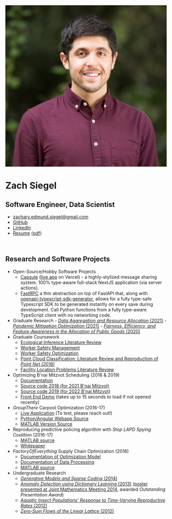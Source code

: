 <link type="text/css" rel="stylesheet" href="./styles.css">
<div class="mainDetails">
	<div id="headshot" >
			<img src="./anderson_headshot.jpg" alt="Zach Siegel" />
	</div>
	<div id="name">
		<h1 style="margin-bottom : 1px;">Zach Siegel</h1>
		<h2>Software Engineer, Data Scientist</h2>
	</div>
	<div id="contactDetails" >
		<ul>
			<li><a href="mailto:zachary.edmund.siegel@gmail.com" target="_blank">zachary.edmund.siegel@gmail.com</a></li>
			<!-- <li><a href="mailto:zachary.siegel.phd@anderson.ucla.edu" target="_blank">zachary.siegel.phd@anderson.ucla.edu</a></li> -->
			<li><a href="https://github.com/zsiegel92" target="_blank">GitHub</a></li>
			<li><a href="https://www.linkedin.com/in/zach-edmund-siegel" target="_blank">LinkedIn</a></li>
			<!-- <li><a href="https://grouptherenow.com">grouptherenow.com</a></li> -->
			<li><a href="https://zsiegel92.github.io/resume/resume_siegel.html">Resume</a> (<a href="https://zsiegel92.github.io/resume/resume_siegel.pdf">pdf</a>)</li>
		</ul>
	</div>
	<div class="clear"></div>
</div>
<br>

## Research and Software Projects

- Open-Source/Hobby Software Projects
  - [Capsule](https://github.com/zsiegel92/capsule) ([live app](https://capsulepartner.vercel.app/) on Vercel) - a highly-stylized message sharing system. 100% type-aware full-stack NextJS application (via server actions).
  - [FastRPC](https://github.com/zsiegel92/fastRPC) a thin abstraction on top of FastAPI that, along with [openapi-typescript-sdk-generator](https://github.com/triggerdotdev/openapi-typescript-sdk-generator), allows for a fully type-safe Typescript SDK to be generated instantly on every save during development. Call Python functions from a fully type-aware TypeScript client with no networking code.
- Graduate Research - [_Data Aggregation and Resource Allocation_ (2021)](https://zsiegel92.github.io/writing_repo/UCLA/polling/data_aggregation.pdf) - [_Pandemic Mitigation Optimization_ (2021)](https://zsiegel92.github.io/writing_repo/UCLA/disaster_mitigation/covid_mitigation.pdf) - [_Fairness, Efficiency, and Feature-Awareness in the Allocation of
  Public Goods_ (2020)](https://zsiegel92.github.io/writing_repo/UCLA/polling/alpha_fairness.pdf)
- Graduate Coursework
  - [Ecological Inference Literature Review](https://zsiegel92.github.io/writing_repo/UCLA/stats203/ecological_inference.pdf)
  - [Worker Safety Management](https://zsiegel92.github.io/writing_repo/UCLA/mgmt298d/dangerous_work.pdf)
  - [Worker Safety Optimization](https://zsiegel92.github.io/writing_repo/UCLA/ee236c/dangerous_work.pdf)
  - [Point Cloud Classification: Literature Review and Reproduction of _Point Net (2016)_](https://zsiegel92.github.io/writing_repo/UCLA/math273/pointnet.pdf)
  - [Facility Location Problems Literature Review](https://zsiegel92.github.io/writing_repo/UCLA/mgmt242/pmedian.pdf)
- Optimizing B'nai Mitzvot Scheduling (2018 & 2019)
  - [Documentation](https://zsiegel92.github.io/mitzvah_writeup/Mitzvah.pdf)
  - [Source code 2018 (for 2021 B'nai Mitzvot)](https://github.com/zsiegel92/mitzvah_scheduler)
  - [Source code 2019 (for 2022 B'nai Mitzvot)](https://github.com/zsiegel92/mitzvah_2022)
  - [Front End Demo](https://mitzvah-scheduler.herokuapp.com/form) (takes up to 15 seconds to load if not opened recently)
- _GroupThere_ Carpool Optimization (2016-17)
  - [Live Application](http://www.grouptherenow.com) (To test, please reach out!)
  - [Python/Angular Webapp Source](https://github.com/zsiegel92/poolchat)
  - [MATLAB Version Source](https://github.com/zsiegel92/GroupThere)
- Reproducing predictive policing algorithm with _Stop LAPD Spying Coalition_ (2016-17)
  - [MATLAB source](https://github.com/zsiegel92/HotspotsInLA)
  - [Whitepaper](https://zsiegel92.github.io/writing_repo/Predpol.pdf)
- _FactoryOfEverything_ Supply Chain Optimization (2016)
  - [Documentation of Optimization Model](https://zsiegel92.github.io/optcentral/parameter_description_optcentral.pdf)
  - [Documentation of Data Processing](https://zsiegel92.github.io/optcentral/Theo_Letter_9-8-2016.pdf)
  - [MATLAB source](https://github.com/zsiegel92/optcentral)
- Undergraduate Research
  - [ _Generative Models and Sparse Coding_ (2014)](https://zsiegel92.github.io/writing_repo/Thesis.pdf)
  - [_Anomaly Detection using Dictionary Learning_ (2013)](https://zsiegel92.github.io/writing_repo/Wavefields_Report_compressed.pdf) ([poster presented at Joint Mathematics Meeting 2014](https://zsiegel92.github.io/writing_repo/wavefield_poster.pdf), awarded _Outstanding Presentation Award_)
  - [_Aquatic Insect Populations' Response to Time-Varying Reproductive Rates_ (2012)](https://zsiegel92.github.io/writing_repo/Aquatic_Insects.pdf)
  - [_Zero-Sum Flows of the Linear Lattice_ (2012)](https://zsiegel92.github.io/writing_repo/Zero_Sum_Flows.pdf)

<!-- ## Visualization -->

<!-- * [Physics Tutorial](https://zsiegel92.github.io/Nikki_B)
* [Web Development Tutorial](https://zsiegel92.github.io/Eitan_S)
* [Python Trouble Tutorial](https://zsiegel92.github.io/evilpython)
* [Interactive Jupyter Notebook (Regression)](http://localhost:8888/notebooks/Math%20Camp%20Assignment%20with%20Slider.ipynb) -->
<!-- * [Juggling](https://zsiegel92.github.io/juggling/) -->
